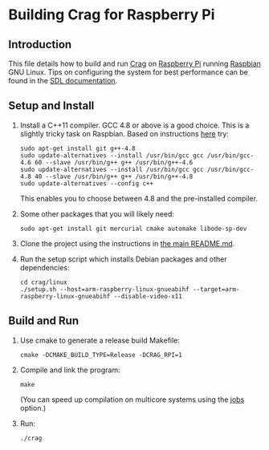 # Building Crag for Raspberry Pi

## Introduction

This file details how to build and run [Crag](https://github.com/johnmcfarlane/crag) on [Raspberry Pi](http://www.raspberrypi.org/) running [Raspbian](http://www.raspbian.org/) GNU Linux. Tips on configuring the system for best performance can be found in the [SDL documentation](https://hg.libsdl.org/SDL/file/tip/docs/README-raspberrypi.md).

## Setup and Install

1. Install a C++11 compiler. GCC 4.8 or above is a good choice. This is a slightly tricky task on Raspbian. Based on instructions [here](http://www.raspberrypi.org/forums/viewtopic.php?f=33&t=22938) try:

   ```
   sudo apt-get install git g++-4.8
   sudo update-alternatives --install /usr/bin/gcc gcc /usr/bin/gcc-4.6 60 --slave /usr/bin/g++ g++ /usr/bin/g++-4.6
   sudo update-alternatives --install /usr/bin/gcc gcc /usr/bin/gcc-4.8 40 --slave /usr/bin/g++ g++ /usr/bin/g++-4.8
   sudo update-alternatives --config c++
   ```

   This enables you to choose between 4.8 and the pre-installed compiler.

2. Some other packages that you will likely need:

   `sudo apt-get install git mercurial cmake automake libode-sp-dev`

3. Clone the project using the instructions in [the main README.md](../README.md).

4. Run the setup script which installs Debian packages and other dependencies:

   ```
   cd crag/linux
   ./setup.sh --host=arm-raspberry-linux-gnueabihf --target=arm-raspberry-linux-gnueabihf --disable-video-x11
   ```

## Build and Run

1. Use cmake to generate a release build Makefile:

   `cmake -DCMAKE_BUILD_TYPE=Release -DCRAG_RPI=1`

2. Compile and link the program:

   `make`

   (You can speed up compilation on multicore systems using the [jobs](https://www.gnu.org/software/make/manual/html_node/Parallel.html) option.)

3. Run:

   `./crag`

